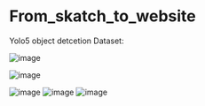 # From_skatch_to_website
Yolo5 object detcetion 
Dataset: 

![image](https://user-images.githubusercontent.com/11797397/182024831-09cb70b3-473e-484c-b27c-ed2dbf69bb91.png)

![image](https://user-images.githubusercontent.com/11797397/182024995-e625a29a-69c9-43a1-a2e9-ff5f9bb80a45.png)

![image](https://user-images.githubusercontent.com/11797397/182024863-9e7dfd2d-c4c3-4647-9018-d90d9b577e8d.png)
![image](https://user-images.githubusercontent.com/11797397/182024872-0bcc4346-536c-4776-b2e0-e3fa5c9e4881.png)
![image](https://user-images.githubusercontent.com/11797397/182024883-1772c45c-5969-4197-8363-46f66815ec72.png)

